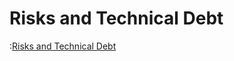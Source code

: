 # Risks and Technical Debt

:[Risks and Technical Debt](./11-Risks-and-Technical-Debt/Risks-and-Technical-Debt.template.md)
